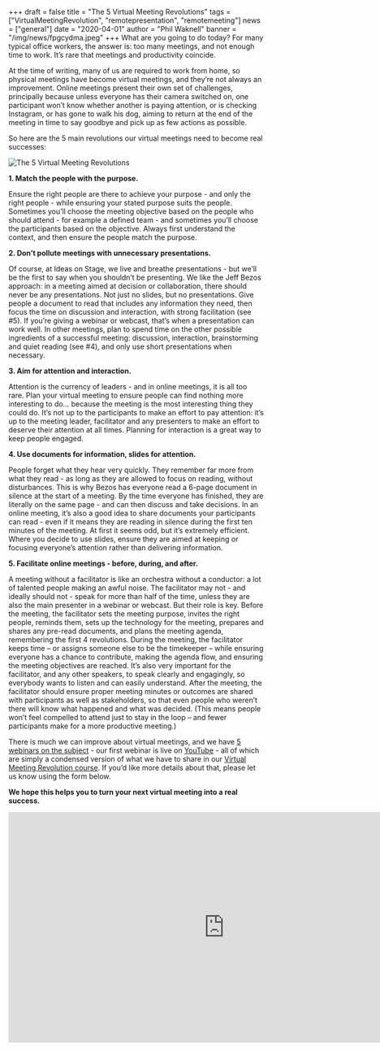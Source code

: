 +++
draft = false
title = "The 5 Virtual Meeting Revolutions"
tags = ["VirtualMeetingRevolution", "remotepresentation", "remotemeeting"]
news = ["general"]
date = "2020-04-01"
author = "Phil Waknell"
banner = "/img/news/fpgcydma.jpeg"
+++
What are you going to do today? For many typical office workers, the answer is: too many meetings, and not enough time to work. It’s rare that meetings and productivity coincide.

At the time of writing, many of us are required to work from home, so physical meetings have become virtual meetings, and they’re not always an improvement. Online meetings present their own set of challenges, principally because unless everyone has their camera switched on, one participant won’t know whether another is paying attention, or is checking Instagram, or has gone to walk his dog, aiming to return at the end of the meeting in time to say goodbye and pick up as few actions as possible.

So here are the 5 main revolutions our virtual meetings need to become real successes:

![](https://paper-attachments.dropbox.com/s_546C5B653E35230BF66D7EB08AB2477481323058BD959A8F6AE45962EE39986C_1585652340298_Slide+-+5+VMR+Revolutions+EN.jpg "The 5 Virtual Meeting Revolutions")

**1.    Match the people with the purpose.**

Ensure the right people are there to achieve your purpose - and only the right people - while ensuring your stated purpose suits the people. Sometimes you’ll choose the meeting objective based on the people who should attend - for example a defined team - and sometimes you’ll choose the participants based on the objective. Always first understand the context, and then ensure the people match the purpose.

**2.    Don’t pollute meetings with unnecessary presentations.**

Of course, at Ideas on Stage, we live and breathe presentations - but we’ll be the first to say when you shouldn’t be presenting. We like the Jeff Bezos approach: in a meeting aimed at decision or collaboration, there should never be any presentations. Not just no slides, but no presentations. Give people a document to read that includes any information they need, then focus the time on discussion and interaction, with strong facilitation (see #5). If you’re giving a webinar or webcast, that’s when a presentation can work well. In other meetings, plan to spend time on the other possible ingredients of a successful meeting: discussion, interaction, brainstorming and quiet reading (see #4), and only use short presentations when necessary.

**3.    Aim for attention and interaction.**

Attention is the currency of leaders - and in online meetings, it is all too rare. Plan your virtual meeting to ensure people can find nothing more interesting to do… because the meeting is the most interesting thing they could do. It’s not up to the participants to make an effort to pay attention: it’s up to the meeting leader, facilitator and any presenters to make an effort to deserve their attention at all times. Planning for interaction is a great way to keep people engaged.

**4.    Use documents for information, slides for attention.**

People forget what they hear very quickly. They remember far more from what they read - as long as they are allowed to focus on reading, without disturbances. This is why Bezos has everyone read a 6-page document in silence at the start of a meeting. By the time everyone has finished, they are literally on the same page - and can then discuss and take decisions. In an online meeting, it’s also a good idea to share documents your participants can read - even if it means they are reading in silence during the first ten minutes of the meeting. At first it seems odd, but it’s extremely efficient. Where you decide to use slides, ensure they are aimed at keeping or focusing everyone’s attention rather than delivering information.

**5.    Facilitate online meetings - before, during, and after.**

A meeting without a facilitator is like an orchestra without a conductor: a lot of talented people making an awful noise. The facilitator may not - and ideally should not - speak for more than half of the time, unless they are also the main presenter in a webinar or webcast. But their role is key. Before the meeting, the facilitator sets the meeting purpose, invites the right people, reminds them, sets up the technology for the meeting, prepares and shares any pre-read documents, and plans the meeting agenda, remembering the first 4 revolutions. During the meeting, the facilitator keeps time – or assigns someone else to be the timekeeper – while ensuring everyone has a chance to contribute, making the agenda flow, and ensuring the meeting objectives are reached. It’s also very important for the facilitator, and any other speakers, to speak clearly and engagingly, so everybody wants to listen and can easily understand. After the meeting, the facilitator should ensure proper meeting minutes or outcomes are shared with participants as well as stakeholders, so that even people who weren’t there will know what happened and what was decided. (This means people won’t feel compelled to attend just to stay in the loop – and fewer participants make for a more productive meeting.)

There is much we can improve about virtual meetings, and we have [5 webinars on the subject](https://www.ideasonstage.com/presentations-training/webinars/) - our first webinar is live on [YouTube](https://www.youtube.com/watch?v=vsbB2iwja9o) - all of which are simply a condensed version of what we have to share in our [Virtual Meeting Revolution course](https://www.ideasonstage.com/presentations-training/virtual-meetings-revolution/). If you’d like more details about that, please let us know using the form below.

**We hope this helps you to turn your next virtual meeting into a real success.**



<iframe width="850" height="454" src="https://www.youtube.com/embed/IknE6ibOYpw" frameborder="0" allow="accelerometer; autoplay; encrypted-media; gyroscope; picture-in-picture" allowfullscreen></iframe>